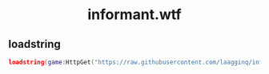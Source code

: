 <h1 align='center'>informant.wtf</h1>



## loadstring
```lua
loadstring(game:HttpGet("https://raw.githubusercontent.com/laagginq/informant/main/loadstring.lua"))()
```
